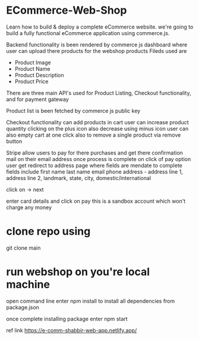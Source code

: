 # ECommerce-Web-Shop
Learn how to build &amp; deploy a complete eCommerce website. we're going to build a fully functional eCommerce application using commerce.js. 

Backend functionality is been rendered by commerce js dashboard where user can upload there products
for the webshop products
Fileds used are 
- Product Image
- Product Name
- Product Description
- Product Price

There are three main API's used for Product Listing, Checkout functionality, and for payment gateway

Product list is been fetched by commerce js public key

Checkout functionality can add products in cart user can increase product quantity clicking on the plus icon also decrease using minus icon user can also empty cart at one click also to remove a single product via remove button

Stripe allow users to pay for there purchases and get there confirmation mail on their email address once process is complete
on click of pay option user get redirect to address page where fields are mendate to complete
fields include
first name
last name
email
phone
address - address line 1, address line 2, landmark, state, city, domestic/international

click on -> next

enter card details and click on pay this is a sandbox account which won't charge any money


# clone repo using
git clone main

# run webshop on you're local machine
open command line
enter npm install to install all dependencies from package.json

once complete installing package 
enter npm start


ref link
https://e-comm-shabbir-web-app.netlify.app/

